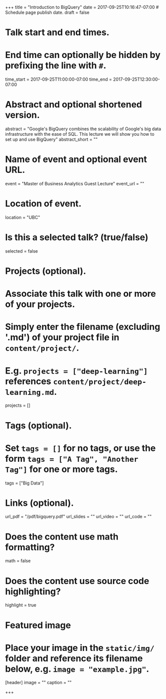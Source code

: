 +++
title = "Introduction to BigQuery"
date = 2017-09-25T10:16:47-07:00  # Schedule page publish date.
draft = false

# Talk start and end times.
#   End time can optionally be hidden by prefixing the line with `#`.
time_start = 2017-09-25T11:00:00-07:00
time_end = 2017-09-25T12:30:00-07:00

# Abstract and optional shortened version.
abstract = "Google's BigQuery combines the scalability of Google's big data infrastructure with the ease of SQL. This lecture we will show you how to set up and use BigQuery"
abstract_short = ""

# Name of event and optional event URL.
event = "Master of Business Analytics Guest Lecture"
event_url = ""

# Location of event.
location = "UBC"

# Is this a selected talk? (true/false)
selected = false

# Projects (optional).
#   Associate this talk with one or more of your projects.
#   Simply enter the filename (excluding '.md') of your project file in `content/project/`.
#   E.g. `projects = ["deep-learning"]` references `content/project/deep-learning.md`.
projects = []

# Tags (optional).
#   Set `tags = []` for no tags, or use the form `tags = ["A Tag", "Another Tag"]` for one or more tags.
tags = ["Big Data"]

# Links (optional).
url_pdf = "/pdf/bigquery.pdf"
url_slides = ""
url_video = ""
url_code = ""

# Does the content use math formatting?
math = false

# Does the content use source code highlighting?
highlight = true

# Featured image
# Place your image in the `static/img/` folder and reference its filename below, e.g. `image = "example.jpg"`.
[header]
image = ""
caption = ""

+++
